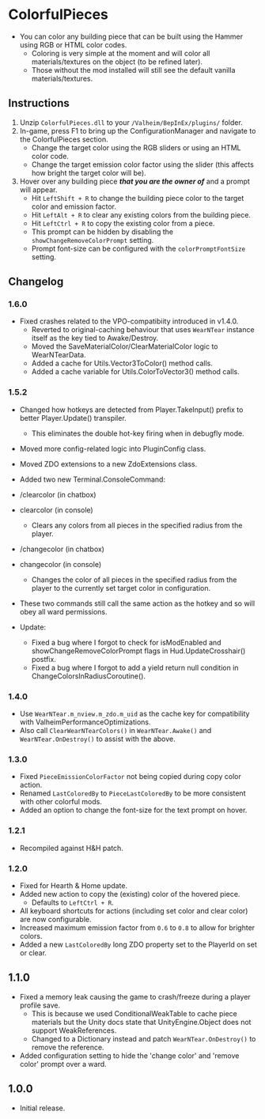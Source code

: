 ﻿# ColorfulPieces

  * You can color any building piece that can be built using the Hammer using RGB or HTML color codes.
    * Coloring is very simple at the moment and will color all materials/textures on the object (to be refined later).
    * Those without the mod installed will still see the default vanilla materials/textures.

## Instructions

  1. Unzip `ColorfulPieces.dll` to your `/Valheim/BepInEx/plugins/` folder.
  2. In-game, press F1 to bring up the ConfigurationManager and navigate to the ColorfulPieces section.
     * Change the target color using the RGB sliders or using an HTML color code.
     * Change the target emission color factor using the slider (this affects how bright the target color will be).
  3. Hover over any building piece ***that you are the owner of*** and a prompt will appear.
     * Hit `LeftShift + R` to change the building piece color to the target color and emission factor.
     * Hit `LeftAlt + R` to clear any existing colors from the building piece.
     * Hit `LeftCtrl + R` to copy the existing color from a piece.
     * This prompt can be hidden by disabling the `showChangeRemoveColorPrompt` setting.
     * Prompt font-size can be configured with the `colorPromptFontSize` setting.

## Changelog

### 1.6.0

  * Fixed crashes related to the VPO-compatibiity introduced in v1.4.0.
    * Reverted to original-caching behaviour that uses `WearNTear` instance itself as the key tied to Awake/Destroy.
    * Moved the SaveMaterialColor/ClearMaterialColor logic to WearNTearData.
    * Added a cache for Utils.Vector3ToColor() method calls.
    * Added a cache variable for Utils.ColorToVector3() method calls.

### 1.5.2
  * Changed how hotkeys are detected from Player.TakeInput() prefix to better Player.Update() transpiler.
    * This eliminates the double hot-key firing when in debugfly mode.
  * Moved more config-related logic into PluginConfig class.
  * Moved ZDO extensions to a new ZdoExtensions class.
  * Added two new Terminal.ConsoleCommand:

  * /clearcolor <radius> (in chatbox)
  * clearcolor <radius> (in console)
    * Clears any colors from all pieces in the specified radius from the player.

  * /changecolor <radius> (in chatbox)
  * changecolor <radius> (in console)
    * Changes the color of all pieces in the specified radius from the player to the currently set target color in configuration.

  * These two commands still call the same action as the hotkey and so will obey all ward permissions.

  * Update:
    * Fixed a bug where I forgot to check for isModEnabled and showChangeRemoveColorPrompt flags in Hud.UpdateCrosshair() postfix.
    * Fixed a bug where I forgot to add a yield return null condition in ChangeColorsInRadiusCoroutine().

### 1.4.0

  * Use `WearNTear.m_nview.m_zdo.m_uid` as the cache key for compatibility with ValheimPerformanceOptimizations.
  * Also call `ClearWearNTearColors()` in `WearNTear.Awake()` and `WearNTear.OnDestroy()` to assist with the above.

### 1.3.0

  * Fixed `PieceEmissionColorFactor` not being copied during copy color action.
  * Renamed `LastColoredBy` to `PieceLastColoredBy` to be more consistent with other colorful mods.
  * Added an option to change the font-size for the text prompt on hover.

### 1.2.1

  * Recompiled against H&H patch.

### 1.2.0

  * Fixed for Hearth & Home update.
  * Added new action to copy the (existing) color of the hovered piece.
    * Defaults to `LeftCtrl + R`.
  * All keyboard shortcuts for actions (including set color and clear color) are now configurable.
  * Increased maximum emission factor from `0.6` to `0.8` to allow for brighter colors.
  * Added a new `LastColoredBy` long ZDO property set to the PlayerId on set or clear.

## 1.1.0

  * Fixed a memory leak causing the game to crash/freeze during a player profile save.
    * This is because we used ConditionalWeakTable to cache piece materials but the Unity docs state that
      UnityEngine.Object does not support WeakReferences.
    * Changed to a Dictionary instead and patch `WearNTear.OnDestroy()` to remove the reference.
  * Added configuration setting to hide the 'change color' and 'remove color' prompt over a ward.

## 1.0.0

  * Initial release.
